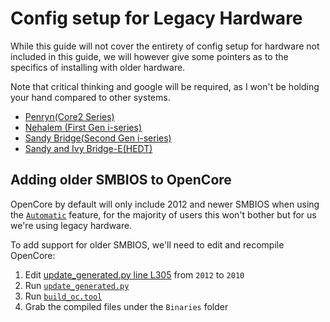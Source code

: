 # Config setup for Legacy Hardware

While this guide will not cover the entirety of config setup for hardware not included in this guide, we will however give some pointers as to the specifics of installing with older hardware.

Note that critical thinking and google will be required, as I won't be holding your hand compared to other systems.

* [Penryn(Core2 Series)](/config.plist/legacy/penryn)
* [Nehalem (First Gen i-series)](/config.plist/legacy/sandy-bridge-e)
* [Sandy Bridge(Second Gen i-series)](/config.plist/legacy/sandy-bridge)
* [Sandy and Ivy Bridge-E(HEDT)](/config.plist/legacy/nehalem)


## Adding older SMBIOS to OpenCore

OpenCore by default will only include 2012 and newer SMBIOS when using the [`Automatic`](https://github.com/acidanthera/OpenCorePkg/blob/master/AppleModels/DataBase.md) feature, for the majority of users this won't bother but for us we're using legacy hardware.

To add support for older SMBIOS, we'll need to edit and recompile OpenCore:

1. Edit [update_generated.py line L305](https://github.com/acidanthera/OpenCorePkg/blob/master/AppleModels/update_generated.py#L305) from `2012` to `2010`
2. Run [`update_generated.py`](https://github.com/acidanthera/OpenCorePkg/blob/master/AppleModels/update_generated.py)
3. Run [`build_oc.tool`](https://github.com/acidanthera/OpenCorePkg/blob/master/build_oc.tool)
4. Grab the compiled files under the `Binaries` folder

